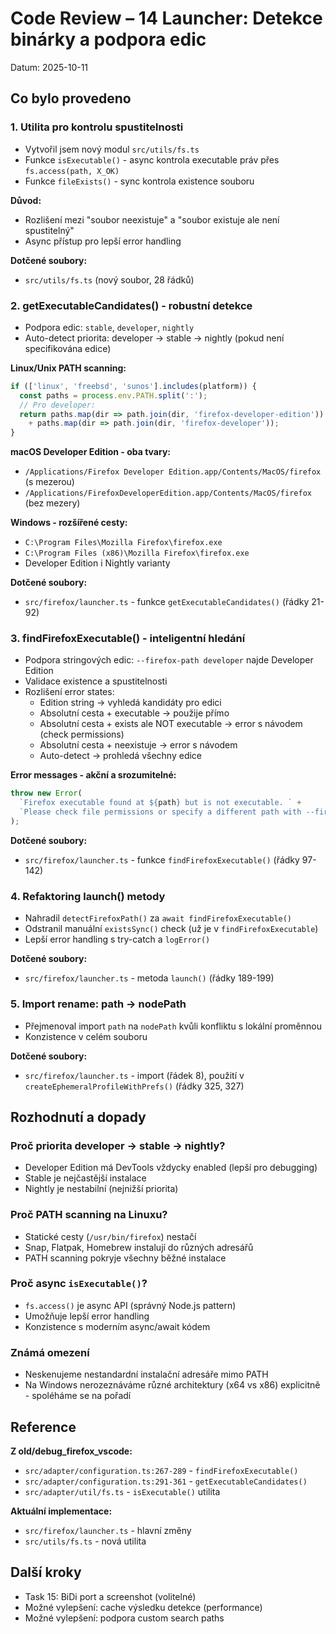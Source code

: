 # Code Review – 14 Launcher: Detekce binárky a podpora edic

Datum: 2025-10-11

## Co bylo provedeno

### 1. Utilita pro kontrolu spustitelnosti
- Vytvořil jsem nový modul `src/utils/fs.ts`
- Funkce `isExecutable()` - async kontrola executable práv přes `fs.access(path, X_OK)`
- Funkce `fileExists()` - sync kontrola existence souboru

**Důvod:**
- Rozlišení mezi "soubor neexistuje" a "soubor existuje ale není spustitelný"
- Async přístup pro lepší error handling

**Dotčené soubory:**
- `src/utils/fs.ts` (nový soubor, 28 řádků)

### 2. getExecutableCandidates() - robustní detekce
- Podpora edic: `stable`, `developer`, `nightly`
- Auto-detect priorita: developer → stable → nightly (pokud není specifikována edice)

**Linux/Unix PATH scanning:**
```typescript
if (['linux', 'freebsd', 'sunos'].includes(platform)) {
  const paths = process.env.PATH.split(':');
  // Pro developer:
  return paths.map(dir => path.join(dir, 'firefox-developer-edition'))
    + paths.map(dir => path.join(dir, 'firefox-developer'));
}
```

**macOS Developer Edition - oba tvary:**
- `/Applications/Firefox Developer Edition.app/Contents/MacOS/firefox` (s mezerou)
- `/Applications/FirefoxDeveloperEdition.app/Contents/MacOS/firefox` (bez mezery)

**Windows - rozšířené cesty:**
- `C:\Program Files\Mozilla Firefox\firefox.exe`
- `C:\Program Files (x86)\Mozilla Firefox\firefox.exe`
- Developer Edition i Nightly varianty

**Dotčené soubory:**
- `src/firefox/launcher.ts` - funkce `getExecutableCandidates()` (řádky 21-92)

### 3. findFirefoxExecutable() - inteligentní hledání
- Podpora stringových edic: `--firefox-path developer` najde Developer Edition
- Validace existence a spustitelnosti
- Rozlišení error states:
  - Edition string → vyhledá kandidáty pro edici
  - Absolutní cesta + executable → použije přímo
  - Absolutní cesta + exists ale NOT executable → error s návodem (check permissions)
  - Absolutní cesta + neexistuje → error s návodem
  - Auto-detect → prohledá všechny edice

**Error messages - akční a srozumitelné:**
```typescript
throw new Error(
  `Firefox executable found at ${path} but is not executable. ` +
  `Please check file permissions or specify a different path with --firefox-path`
);
```

**Dotčené soubory:**
- `src/firefox/launcher.ts` - funkce `findFirefoxExecutable()` (řádky 97-142)

### 4. Refaktoring launch() metody
- Nahradil `detectFirefoxPath()` za `await findFirefoxExecutable()`
- Odstranil manuální `existsSync()` check (už je v `findFirefoxExecutable`)
- Lepší error handling s try-catch a `logError()`

**Dotčené soubory:**
- `src/firefox/launcher.ts` - metoda `launch()` (řádky 189-199)

### 5. Import rename: path → nodePath
- Přejmenoval import `path` na `nodePath` kvůli konfliktu s lokální proměnnou
- Konzistence v celém souboru

**Dotčené soubory:**
- `src/firefox/launcher.ts` - import (řádek 8), použití v `createEphemeralProfileWithPrefs()` (řádky 325, 327)

## Rozhodnutí a dopady

### Proč priorita developer → stable → nightly?
- Developer Edition má DevTools vždycky enabled (lepší pro debugging)
- Stable je nejčastější instalace
- Nightly je nestabilní (nejnižší priorita)

### Proč PATH scanning na Linuxu?
- Statické cesty (`/usr/bin/firefox`) nestačí
- Snap, Flatpak, Homebrew instalují do různých adresářů
- PATH scanning pokryje všechny běžné instalace

### Proč async `isExecutable()`?
- `fs.access()` je async API (správný Node.js pattern)
- Umožňuje lepší error handling
- Konzistence s moderním async/await kódem

### Známá omezení
- Neskenujeme nestandardní instalační adresáře mimo PATH
- Na Windows nerozeznáváme různé architektury (x64 vs x86) explicitně - spoléháme se na pořadí

## Reference

**Z old/debug_firefox_vscode:**
- `src/adapter/configuration.ts:267-289` - `findFirefoxExecutable()`
- `src/adapter/configuration.ts:291-361` - `getExecutableCandidates()`
- `src/adapter/util/fs.ts` - `isExecutable()` utilita

**Aktuální implementace:**
- `src/firefox/launcher.ts` - hlavní změny
- `src/utils/fs.ts` - nová utilita

## Další kroky

- Task 15: BiDi port a screenshot (volitelné)
- Možné vylepšení: cache výsledku detekce (performance)
- Možné vylepšení: podpora custom search paths
